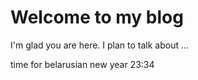 # Welcome to my blog

I'm glad you are here. I plan to talk about ...

time for belarusian new year 23:34

